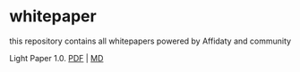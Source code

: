 # whitepaper
this repository contains all whitepapers powered by Affidaty and community

Light Paper 1.0.   [PDF](https://github.com/affidaty-blockchain/whitepaper/blob/main/lightpaper.pdf) | [MD](https://github.com/affidaty-blockchain/whitepaper/blob/main/lightpaper.md)


